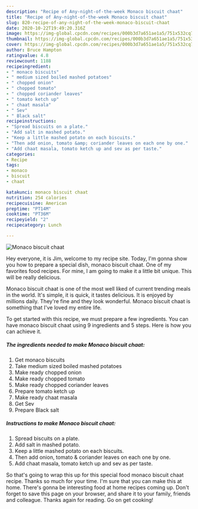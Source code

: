 ```yaml
---
description: "Recipe of Any-night-of-the-week Monaco biscuit chaat"
title: "Recipe of Any-night-of-the-week Monaco biscuit chaat"
slug: 820-recipe-of-any-night-of-the-week-monaco-biscuit-chaat
date: 2020-10-22T19:49:20.316Z
image: https://img-global.cpcdn.com/recipes/000b3d7a651ae1a5/751x532cq70/monaco-biscuit-chaat-recipe-main-photo.jpg
thumbnail: https://img-global.cpcdn.com/recipes/000b3d7a651ae1a5/751x532cq70/monaco-biscuit-chaat-recipe-main-photo.jpg
cover: https://img-global.cpcdn.com/recipes/000b3d7a651ae1a5/751x532cq70/monaco-biscuit-chaat-recipe-main-photo.jpg
author: Bruce Hampton
ratingvalue: 4.8
reviewcount: 1188
recipeingredient:
- " monaco biscuits"
- " medium sized boiled mashed potatoes"
- " chopped onion"
- " chopped tomato"
- " chopped coriander leaves"
- " tomato ketch up"
- " chaat masala"
- " Sev"
- " Black salt"
recipeinstructions:
- "Spread biscuits on a plate."
- "Add salt in mashed potato."
- "Keep a little mashed potato on each biscuits."
- "Then add onion, tomato &amp; coriander leaves on each one by one."
- "Add chaat masala, tomato ketch up and sev as per taste."
categories:
- Recipe
tags:
- monaco
- biscuit
- chaat

katakunci: monaco biscuit chaat 
nutrition: 254 calories
recipecuisine: American
preptime: "PT14M"
cooktime: "PT36M"
recipeyield: "2"
recipecategory: Lunch

---
```



![Monaco biscuit chaat](https://img-global.cpcdn.com/recipes/000b3d7a651ae1a5/751x532cq70/monaco-biscuit-chaat-recipe-main-photo.jpg)

Hey everyone, it is Jim, welcome to my recipe site. Today, I'm gonna show you how to prepare a special dish, monaco biscuit chaat. One of my favorites food recipes. For mine, I am going to make it a little bit unique. This will be really delicious.

Monaco biscuit chaat is one of the most well liked of current trending meals in the world. It's simple, it is quick, it tastes delicious. It is enjoyed by millions daily. They're fine and they look wonderful. Monaco biscuit chaat is something that I've loved my entire life.




To get started with this recipe, we must prepare a few ingredients. You can have monaco biscuit chaat using 9 ingredients and 5 steps. Here is how you can achieve it.

<!--inarticleads1-->

##### The ingredients needed to make Monaco biscuit chaat:

1. Get  monaco biscuits
1. Take  medium sized boiled mashed potatoes
1. Make ready  chopped onion
1. Make ready  chopped tomato
1. Make ready  chopped coriander leaves
1. Prepare  tomato ketch up
1. Make ready  chaat masala
1. Get  Sev
1. Prepare  Black salt




<!--inarticleads2-->

##### Instructions to make Monaco biscuit chaat:

1. Spread biscuits on a plate.
1. Add salt in mashed potato.
1. Keep a little mashed potato on each biscuits.
1. Then add onion, tomato &amp; coriander leaves on each one by one.
1. Add chaat masala, tomato ketch up and sev as per taste.




So that's going to wrap this up for this special food monaco biscuit chaat recipe. Thanks so much for your time. I'm sure that you can make this at home. There's gonna be interesting food at home recipes coming up. Don't forget to save this page on your browser, and share it to your family, friends and colleague. Thanks again for reading. Go on get cooking!
